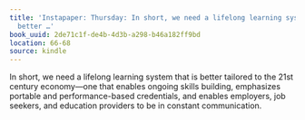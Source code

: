 ```yaml
---
title: 'Instapaper: Thursday: In short, we need a lifelong learning system that is
  better …'
book_uuid: 2de71c1f-de4b-4d3b-a298-b46a182ff9bd
location: 66-68
source: kindle
---
```


In short, we need a lifelong learning system that is better tailored to the 21st century economy—one that enables ongoing skills building, emphasizes portable and performance-based credentials, and enables employers, job seekers, and education providers to be in constant communication.